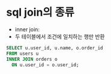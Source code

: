 # sql join의 종류
- inner join:
- 두 테이블에서 조건에 일치하는 행만 반환
```sql
SELECT u.user_id, u.name, o.order_id
FROM users u
INNER JOIN orders o
  ON u.user_id = o.user_id;
```
